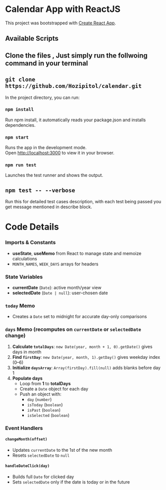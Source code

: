 # Calendar App with ReactJS

This project was bootstrapped with [Create React App](https://github.com/facebook/create-react-app).

## Available Scripts

## Clone the files , Just simply run the follwoing command in your terminal
## `git clone https://github.com/Hozipitol/calendar.git`

In the project directory, you can run:

### `npm install`
Run npm install, it automatically reads your package.json and installs dependencies.

### `npm start`

Runs the app in the development mode.\
Open [http://localhost:3000](http://localhost:3000) to view it in your browser.

### `npm run test`
Launches the test runner and shows the output.

## `npm test -- --verbose`
Run this for detailed test cases description, with each test being passed you get message mentioned in describe block.


# Code Details
### Imports & Constants
- **useState**, **useMemo** from React to manage state and memoize calculations  
- `MONTH_NAMES`, `WEEK_DAYS` arrays for headers  

### State Variables
- **currentDate** (`Date`): active month/year view  
- **selectedDate** (`Date | null`): user-chosen date  

### `today` Memo
- Creates a `Date` set to midnight for accurate day-only comparisons  

### `days` Memo (recomputes on `currentDate` or `selectedDate` change)
1. **Calculate `totalDays`**: `new Date(year, month + 1, 0).getDate()` gives days in month  
2. **Find `firstDay`**: `new Date(year, month, 1).getDay()` gives weekday index (0–6)  
3. **Initialize `daysArray`**: `Array(firstDay).fill(null)` adds blanks before day 1  
4. **Populate days**  
   - Loop from **1** to **totalDays**  
   - Create a `Date` object for each day  
   - Push an object with:  
     - `day` (`number`)  
     - `isToday` (`boolean`)  
     - `isPast` (`boolean`)  
     - `isSelected` (`boolean`)  

### Event Handlers
#### `changeMonth(offset)`
- Updates `currentDate` to the 1st of the new month  
- Resets `selectedDate` to `null`  

#### `handleDateClick(day)`
- Builds full `Date` for clicked day  
- Sets `selectedDate` only if the date is today or in the future  
